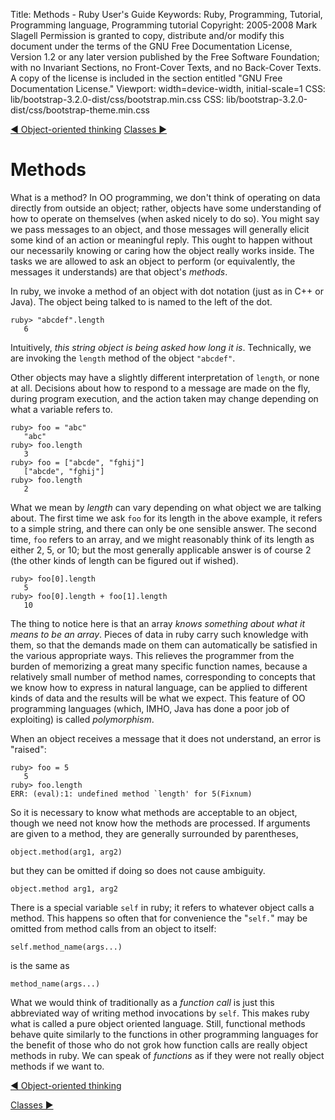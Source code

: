 Title: Methods - Ruby User's Guide
Keywords: Ruby, Programming, Tutorial, Programming language, Programming tutorial
Copyright: 2005-2008 Mark Slagell
           Permission is granted to copy, distribute and/or modify this document under the terms of the GNU Free Documentation License, Version 1.2 or any later version published by the Free Software Foundation; with no Invariant Sections, no Front-Cover Texts, and no Back-Cover Texts.
           A copy of the license is included in the section entitled "GNU Free Documentation License."
Viewport: width=device-width, initial-scale=1
CSS: lib/bootstrap-3.2.0-dist/css/bootstrap.min.css
CSS: lib/bootstrap-3.2.0-dist/css/bootstrap-theme.min.css

<div class="container">
<!-- Previous page -->
<a href="oothinking.html" class="btn btn-default">&#9668; Object-oriented thinking</a>
<!-- Next page -->
<a href="classes.html" class="btn btn-default">Classes &#9658;</a>

Methods
=======

What is a method? In OO programming, we don't think of
operating on data directly from outside an object; rather, objects
have some understanding of how to operate on themselves (when asked
nicely to do so). You might say we pass messages to an object,
and those messages will generally elicit some kind of an action or
meaningful reply. This ought to happen without our necessarily
knowing or caring how the object really works inside. The tasks
we are allowed to ask an object to perform (or equivalently, the
messages it understands) are that object's *methods*.

In ruby, we invoke a method of an object with dot notation (just as
in C++ or Java). The object being talked to is named to the left
of the dot.

    ruby> "abcdef".length
       6

Intuitively, *this string object is being asked how long it
is*.  Technically, we are invoking the `length` method
of the object `"abcdef"`.

Other objects may have a slightly different interpretation of
`length`, or none at all.  Decisions about how to respond
to a message are made on the fly, during program execution, and the
action taken may change depending on what a variable refers to.

    ruby> foo = "abc"
       "abc"
    ruby> foo.length
       3
    ruby> foo = ["abcde", "fghij"]
       ["abcde", "fghij"]
    ruby> foo.length
       2

What we mean by *length* can vary depending on what object
we are talking about.  The first time we ask `foo` for its
length in the above example, it refers to a simple string, and there
can only be one sensible answer.  The second time, `foo`
refers to an array, and we might reasonably think of its length
as either 2, 5, or 10; but the most generally applicable answer is of
course 2 (the other kinds of length can be figured out if wished).

    ruby> foo[0].length
       5
    ruby> foo[0].length + foo[1].length
       10

The thing to notice here is that an array *knows something about
what it means to be an array*.  Pieces of data in ruby carry such
knowledge with them, so that the demands made on them can
automatically be satisfied in the various appropriate ways.  This
relieves the programmer from the burden of memorizing a great many
specific function names, because a relatively small number of method
names, corresponding to concepts that we know how to express in
natural language, can be applied to different kinds of data and the
results will be what we expect.  This feature of OO programming
languages (which, IMHO, Java has done a poor job of exploiting) is
called *polymorphism*.

When an object receives a message that it does not understand, an
error is "raised":

    ruby> foo = 5
       5
    ruby> foo.length
    ERR: (eval):1: undefined method `length' for 5(Fixnum)

So it is necessary to know what methods are acceptable to an object,
though we need not know how the methods are processed.
If arguments are given to a method, they are generally surrounded by
parentheses,

    object.method(arg1, arg2)

but they can be omitted if doing so does not cause ambiguity.

    object.method arg1, arg2

There is a special variable `self` in ruby; it refers to
whatever object calls a method.  This happens so often that for
convenience the "`self.`" may be omitted from method calls from
an object to itself:

    self.method_name(args...)

is the same as

    method_name(args...)

What we would think of traditionally as a *function call* is
just this abbreviated way of writing method invocations by
`self`.  This makes ruby what is called a pure object
oriented language.  Still, functional methods behave quite
similarly to the functions in other programming languages for the
benefit of those who do not grok how function calls are really object
methods in ruby.  We can speak of *functions* as if they
were not really object methods if we want to.

<!-- Previous page -->
<a href="oothinking.html" class="btn btn-default">&#9668; Object-oriented thinking</a>
<!-- Next page -->
<a href="classes.html" class="btn btn-default">Classes &#9658;</a>
</div>
<script src="lib/jquery-1.11.1.min.js"></script>
<script src="lib/bootstrap-3.2.0-dist/js/bootstrap.min.js"></script>
